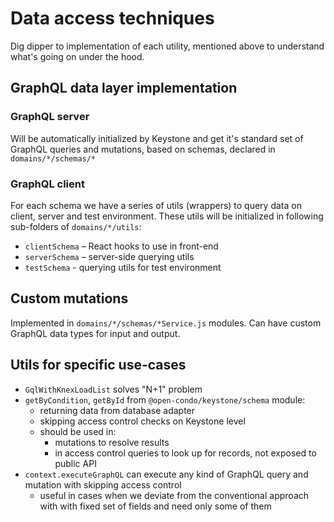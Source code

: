 Data access techniques
=====

Dig dipper to implementation of each utility, mentioned above to understand what's going on under the hood.

## GraphQL data layer implementation

### GraphQL server

Will be automatically initialized by Keystone and get it's standard set of GraphQL queries and mutations, based on schemas, declared in `domains/*/schemas/*`

### GraphQL client

For each schema we have a series of utils (wrappers) to query data on client, server and test environment.
These utils will be initialized in following sub-folders of `domains/*/utils`:
- `clientSchema` – React hooks to use in front-end
- `serverSchema` – server-side querying utils
- `testSchema` - querying utils for test environment

## Custom mutations

Implemented in `domains/*/schemas/*Service.js` modules.
Can have custom GraphQL data types for input and output.

## Utils for specific use-cases

- `GqlWithKnexLoadList` solves "N+1" problem
- `getByCondition`, `getById` from `@open-condo/keystone/schema` module:
  - returning data from database adapter
  - skipping access control checks on Keystone level
  - should be used in:
    - mutations to resolve results
    - in access control queries to look up for records, not exposed to public API
- `context.executeGraphQL` can execute any kind of GraphQL query and mutation with skipping access control
  - useful in cases when we deviate from the conventional approach with with fixed set of fields and need only some of them

